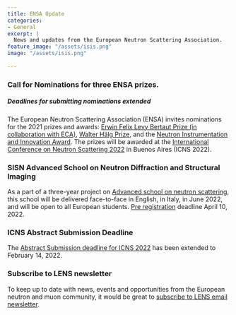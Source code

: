 ```yaml
---
title: ENSA Update
categories:
- General
excerpt: |
  News and updates from the European Neutron Scattering Association.
feature_image: "/assets/isis.png"
image: "/assets/isis.png"
 
---
```


### Call for Nominations for three ENSA prizes.

##### Deadlines for submitting nominations extended

The European Neutron Scattering Association (ENSA) invites nominations for the 2021 prizes and awards: [Erwin Felix Levy Bertaut Prize (in collaboration with ECA)](./../../../../../assets/EFLBertautPrize2021_Call_for_nominations.pdf), [Walter Hälg Prize](./../../../../../assets/Walter_Hälg_Call_for_Nominations.pdf), and the [Neutron Instrumentation and Innovation Award](./../../../../../assets/NeutronInstrumentation_callfornominations.pdf). 
The prizes will be awarded at the [International Conference on Neutron Scattering 2022](./../../../../../assets/icns.pdf) in Buenos Aires (ICNS 2022). 

### SISN Advanced School on Neutron Diffraction and Structural Imaging
As a part of a three-year project on [Advanced school on neutron scattering](./../../../../../assets/TNT2022_poster_v1_meno_di_1k.pdf), this school will be delivered face-to-face in English, in Italy, in June 2022, and will be open to all European students. [Pre registration](./../../../../../assets/SISN_School_2022_10mar22.pdf) deadline April 10, 2022. 
 
### ICNS Abstract Submission Deadline
The [Abstract Submission deadline for ICNS 2022](./../../../../../assets/icns.pdf) has been extended to February 14, 2022. 
 
### Subscribe to LENS newsletter
To keep up to date with news, events and opportunities from the European neutron and muon community, it would be great to [subscribe to LENS email newsletter](./../../../../../assets/LENSsub.pdf). 
